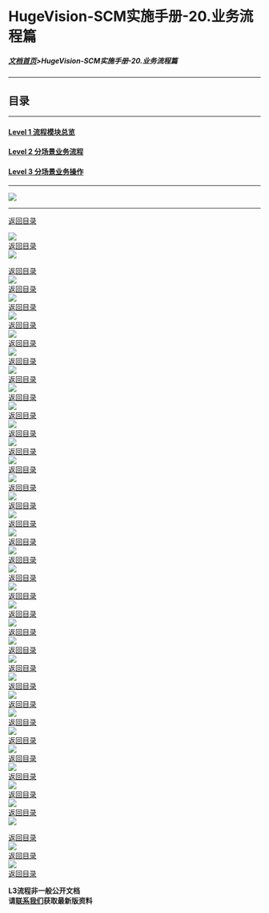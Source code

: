 # HugeVision-SCM实施手册-20.业务流程篇

##### [文档首页](../../../index.md)>HugeVision-SCM实施手册-20.业务流程篇
---

<span id="目录"></span>
## 目录
---

#### [Level 1 流程模块总览](#1)
#### [Level 2 分场景业务流程](#2)
#### [Level 3 分场景业务操作](#3)

---
![](幻灯片1.PNG)<br>		

---

<span id="1"></span>

[返回目录](#目录)<br>

![](幻灯片2.PNG)<br>		[返回目录](#目录)<br>
![](幻灯片3.PNG)<br>		

<span id="2"></span>

[返回目录](#目录)<br>
![](幻灯片4.PNG)<br>		[返回目录](#目录)<br>
![](幻灯片5.PNG)<br>		[返回目录](#目录)<br>
![](幻灯片6.PNG)<br>		[返回目录](#目录)<br>
![](幻灯片7.PNG)<br>		[返回目录](#目录)<br>
![](幻灯片8.PNG)<br>		[返回目录](#目录)<br>
![](幻灯片9.PNG)<br>		[返回目录](#目录)<br>
![](幻灯片10.PNG)<br>	[返回目录](#目录)<br>
![](幻灯片11.PNG)<br>	[返回目录](#目录)<br>
![](幻灯片12.PNG)<br>	[返回目录](#目录)<br>
![](幻灯片13.PNG)<br>	[返回目录](#目录)<br>
![](幻灯片14.PNG)<br>	[返回目录](#目录)<br>
![](幻灯片15.PNG)<br>	[返回目录](#目录)<br>
![](幻灯片16.PNG)<br>	[返回目录](#目录)<br>
![](幻灯片17.PNG)<br>	[返回目录](#目录)<br>
![](幻灯片18.PNG)<br>	[返回目录](#目录)<br>
![](幻灯片19.PNG)<br>	[返回目录](#目录)<br>
![](幻灯片20.PNG)<br>	[返回目录](#目录)<br>
![](幻灯片21.PNG)<br>	[返回目录](#目录)<br>
![](幻灯片22.PNG)<br>	[返回目录](#目录)<br>
![](幻灯片23.PNG)<br>	[返回目录](#目录)<br>
![](幻灯片24.PNG)<br>	[返回目录](#目录)<br>
![](幻灯片25.PNG)<br>	[返回目录](#目录)<br>
![](幻灯片26.PNG)<br>	[返回目录](#目录)<br>
![](幻灯片27.PNG)<br>	[返回目录](#目录)<br>
![](幻灯片28.PNG)<br>	[返回目录](#目录)<br>
![](幻灯片29.PNG)<br>	[返回目录](#目录)<br>
![](幻灯片30.PNG)<br>	[返回目录](#目录)<br>
![](幻灯片31.PNG)<br>	[返回目录](#目录)<br>
![](幻灯片32.PNG)<br>	[返回目录](#目录)<br>
![](幻灯片33.PNG)<br>	[返回目录](#目录)<br>
![](幻灯片34.PNG)<br>	

<span id="3"></span>

[返回目录](#目录)<br>
![](幻灯片35.PNG)<br>	[返回目录](#目录)<br>
![](幻灯片36.PNG)<br>	[返回目录](#目录)<br>

**L3流程非一般公开文档<br>**
**请[联系我们](https://www.ivision-china.cn/contact-rgt.html)获取最新版资料**
